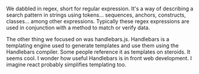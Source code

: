 We dabbled in regex, short for regular expression. It's a way of describing a search pattern in strings using tokens... sequences, anchors, constructs, classes... among other expressions. Typically these regex expressions are used in conjunction with a method to match or verify data.

The other thing we focused on was handlebars.js. Handlebars is a templating engine used to generate templates and use them using the Handlebars compiler. Some people reference it as templates on steroids. It seems cool. I wonder how useful Handlebars is in front web development. I imagine react probably simplifies templating too.
